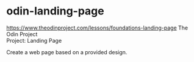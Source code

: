 # odin-landing-page

https://www.theodinproject.com/lessons/foundations-landing-page
The Odin Project  
Project: Landing Page

Create a web page based on a provided design.
